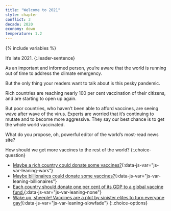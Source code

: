 ```yaml
---
title: "Welcome to 2021"
style: chapter
conflict: 3
decade: 2020
economy: down
temperature: 1.2
---
```


{% include variables %}

It’s late 2021.
{:.leader-sentence}

As an important and informed person, you’re aware that the world is running out of time to address the climate emergency.

But the only thing your readers want to talk about is this pesky pandemic.

Rich countries are reaching nearly 100 per cent vaccination of their citizens, and are starting to open up again.

But poor countries, who haven’t been able to afford vaccines, are seeing wave after wave of the virus. Experts are worried that it’s continuing to mutate and to become more aggressive. They say our best chance is to get the whole world vaccinated.

What do you propose, oh, powerful editor of the world’s most-read news site?

How should we get more vaccines to the rest of the world?
{:.choice-question}

- [Maybe a rich country could donate some vaccines?](chapter_slow-economic-recovery.html){:data-js-var="js-var-leaning-wars"}
- [Maybe billionaires could donate some vaccines?](chapter_slow-economic-recovery.html){:data-js-var="js-var-leaning-billionaires"}
- [Each country should donate one&nbsp;per&nbsp;cent of its GDP to a global vaccine fund.](chapter_fair-vaccine-distribution.html){:data-js-var="js-var-leaning-none"}
- [Wake up, sheeple! Vaccines are a plot by sinister elites to turn everyone gay!](chapter_slow-economic-recovery.html){:data-js-var="js-var-leaning-slowfade"}
{:.choice-options}
